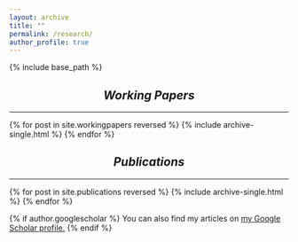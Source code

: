 ```yaml
---
layout: archive
title: ""
permalink: /research/
author_profile: true
---
```

{% include base_path %}

## <center> <i> Working Papers </i> </center>
- - -

{% for post in site.workingpapers reversed %}
  {% include archive-single.html %}
{% endfor %}

## <center> <i> Publications </i> </center>
---

{% for post in site.publications reversed %}
  {% include archive-single.html %}
{% endfor %}


{% if author.googlescholar %}
  You can also find my articles on <u><a href="{{author.googlescholar}}">my Google Scholar profile</a>.</u>
{% endif %}